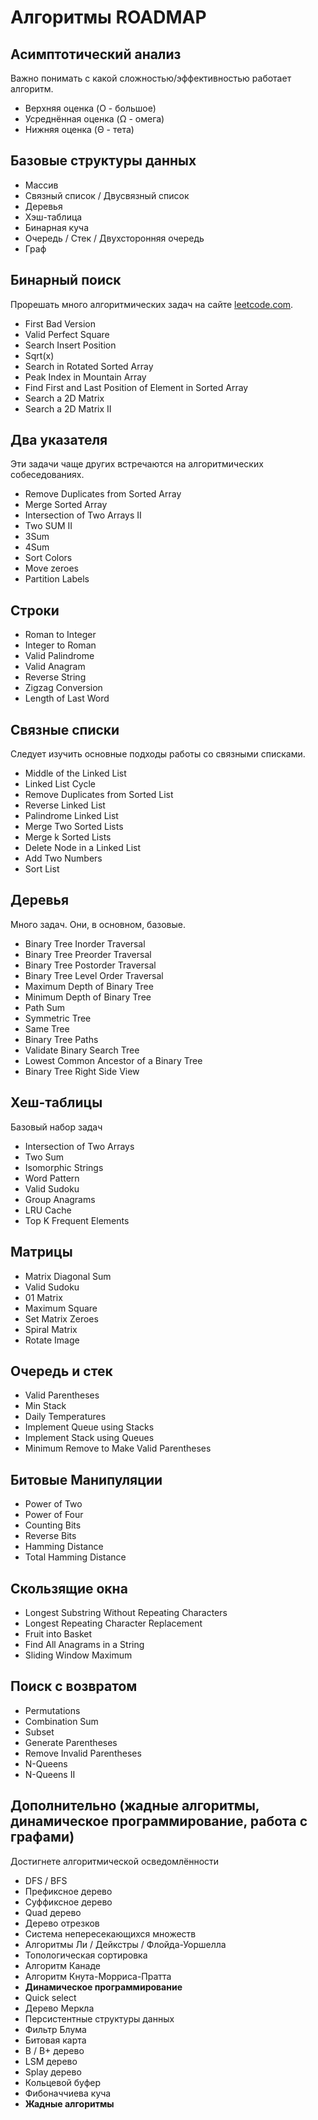 # Алгоритмы ROADMAP

## Асимптотический анализ
Важно понимать  с какой сложностью/эффективностью работает алгоритм.

- Верхняя оценка (O - большое)
- Усреднённая оценка (Ω - омега)
- Нижняя оценка (Θ - тета)

## Базовые структуры данных

- Массив
- Связный список / Двусвязный список
- Деревья
- Хэш-таблица
- Бинарная куча
- Очередь / Стек / Двухсторонняя очередь
- Граф

## Бинарный поиск
Прорешать много алгоритмических задач на сайте [leetcode.com](https://leetcode.com/).

- First Bad Version
- Valid Perfect Square
- Search Insert Position
- Sqrt(x)
- Search in Rotated Sorted Array
- Peak Index in Mountain Array
- Find First and Last Position of Element in Sorted Array
- Search a 2D Matrix
- Search a 2D Matrix II

## Два указателя
Эти задачи чаще других встречаются на алгоритмических собеседованиях.

- Remove Duplicates from Sorted Array
- Merge Sorted Array
- Intersection of Two Arrays II
- Two SUM II
- 3Sum
- 4Sum
- Sort Colors
- Move zeroes
- Partition Labels

## Строки

- Roman to Integer
- Integer to Roman
- Valid Palindrome
- Valid Anagram
- Reverse String
- Zigzag Conversion
- Length of Last Word

## Связные списки
Следует изучить основные подходы работы со связными списками.

- Middle of the Linked List
- Linked List Cycle
- Remove Duplicates from Sorted List
- Reverse Linked List
- Palindrome Linked List
- Merge Two Sorted Lists
- Merge k Sorted Lists
- Delete Node in a Linked List
- Add Two Numbers
- Sort List

## Деревья
Много задач. Они, в основном, базовые.

- Binary Tree Inorder Traversal
- Binary Tree Preorder Traversal
- Binary Tree Postorder Traversal
- Binary Tree Level Order Traversal
- Maximum Depth of Binary Tree
- Minimum Depth of Binary Tree
- Path Sum
- Symmetric Tree
- Same Tree
- Binary Tree Paths
- Validate Binary Search Tree
- Lowest Common Ancestor of a Binary Tree
- Binary Tree Right Side View

## Хеш-таблицы
Базовый набор задач

- Intersection of Two Arrays
- Two Sum
- Isomorphic Strings
- Word Pattern
- Valid Sudoku
- Group Anagrams
- LRU Cache
- Top K Frequent Elements

## Матрицы

- Matrix Diagonal Sum
- Valid Sudoku
- 01 Matrix
- Maximum Square
- Set Matrix Zeroes
- Spiral Matrix
- Rotate Image

## Очередь и стек

- Valid Parentheses
- Min Stack
- Daily Temperatures
- Implement Queue using Stacks
- Implement Stack using Queues
- Minimum Remove to Make Valid Parentheses

## Битовые Манипуляции

- Power of Two
- Power of Four
- Counting Bits
- Reverse Bits
- Hamming Distance
- Total Hamming Distance

## Скользящие окна

- Longest Substring Without Repeating Characters
- Longest Repeating Character Replacement
- Fruit into Basket
- Find All Anagrams in a String
- Sliding Window Maximum

## Поиск с возвратом

- Permutations
- Combination Sum
- Subset
- Generate Parentheses
- Remove Invalid Parentheses
- N-Queens
- N-Queens II

## Дополнительно (жадные алгоритмы, динамическое программирование, работа с графами)
Достигнете алгоритмической осведомлённости

- DFS / BFS
- Префиксное дерево
- Суффиксное дерево
- Quad дерево
- Дерево отрезков
- Система непересекающихся множеств
- Алгоритмы Ли / Дейкстры / Флойда-Уоршелла
- Топологическая сортировка
- Алгоритм Канаде
- Алгоритм Кнута-Морриса-Пратта
- **Динамическое программирование**
- Quick select
- Дерево Меркла
- Персистентные структуры данных
- Фильтр Блума
- Битовая карта
- B / B+ дерево
- LSM дерево
- Splay дерево
- Кольцевой буфер
- Фибоначчиева куча
- **Жадные алгоритмы**

